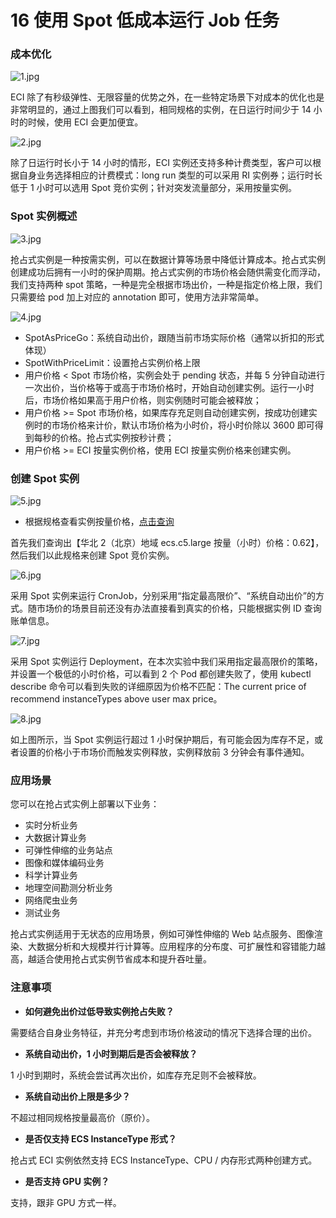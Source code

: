 16 使用 Spot 低成本运行 Job 任务
=======================

### 成本优化

![1.jpg](assets/2020-08-26-031132.jpg)

ECI 除了有秒级弹性、无限容量的优势之外，在一些特定场景下对成本的优化也是非常明显的，通过上图我们可以看到，相同规格的实例，在日运行时间少于 14 小时的时候，使用 ECI 会更加便宜。

![2.jpg](assets/2020-08-26-031133.jpg)

除了日运行时长小于 14 小时的情形，ECI 实例还支持多种计费类型，客户可以根据自身业务选择相应的计费模式：long run 类型的可以采用 RI 实例券；运行时长低于 1 小时可以选用 Spot 竞价实例；针对突发流量部分，采用按量实例。

### Spot 实例概述

![3.jpg](assets/2020-08-26-031135.jpg)

抢占式实例是一种按需实例，可以在数据计算等场景中降低计算成本。抢占式实例创建成功后拥有一小时的保护周期。抢占式实例的市场价格会随供需变化而浮动，我们支持两种 spot 策略，一种是完全根据市场出价，一种是指定价格上限，我们只需要给 pod 加上对应的 annotation 即可，使用方法非常简单。

![4.jpg](assets/2020-08-26-031137.jpg)

* SpotAsPriceGo：系统自动出价，跟随当前市场实际价格（通常以折扣的形式体现）
* SpotWithPriceLimit：设置抢占实例价格上限
* 用户价格 < Spot 市场价格，实例会处于 pending 状态，并每 5 分钟自动进行一次出价，当价格等于或高于市场价格时，开始自动创建实例。运行一小时后，市场价格如果高于用户价格，则实例随时可能会被释放；
* 用户价格 >= Spot 市场价格，如果库存充足则自动创建实例，按成功创建实例时的市场价格来计价，默认市场价格为小时价，将小时价除以 3600 即可得到每秒的价格。抢占式实例按秒计费；
* 用户价格 >= ECI 按量实例价格，使用 ECI 按量实例价格来创建实例。

### 创建 Spot 实例

![5.jpg](assets/2020-08-26-031138.jpg)

* 根据规格查看实例按量价格，[点击查询](https://www.aliyun.com/price/product#/ecs/detail)

首先我们查询出【华北 2（北京）地域 ecs.c5.large 按量（小时）价格：0.62】，然后我们以此规格来创建 Spot 竞价实例。

![6.jpg](assets/2020-08-26-031140.jpg)

采用 Spot 实例来运行 CronJob，分别采用“指定最高限价”、“系统自动出价”的方式。随市场价的场景目前还没有办法直接看到真实的价格，只能根据实例 ID 查询账单信息。

![7.jpg](assets/2020-08-26-031141.jpg)

采用 Spot 实例运行 Deployment，在本次实验中我们采用指定最高限价的策略，并设置一个极低的小时价格，可以看到 2 个 Pod 都创建失败了，使用 kubectl describe 命令可以看到失败的详细原因为价格不匹配：The current price of recommend instanceTypes above user max price。

![8.jpg](assets/2020-08-26-031142.jpg)

如上图所示，当 Spot 实例运行超过 1 小时保护期后，有可能会因为库存不足，或者设置的价格小于市场价而触发实例释放，实例释放前 3 分钟会有事件通知。

### 应用场景

您可以在抢占式实例上部署以下业务：

* 实时分析业务
* 大数据计算业务
* 可弹性伸缩的业务站点
* 图像和媒体编码业务
* 科学计算业务
* 地理空间勘测分析业务
* 网络爬虫业务
* 测试业务

抢占式实例适用于无状态的应用场景，例如可弹性伸缩的 Web 站点服务、图像渲染、大数据分析和大规模并行计算等。应用程序的分布度、可扩展性和容错能力越高，越适合使用抢占式实例节省成本和提升吞吐量。

### 注意事项

* **如何避免出价过低导致实例抢占失败？**

需要结合自身业务特征，并充分考虑到市场价格波动的情况下选择合理的出价。

* **系统自动出价，1 小时到期后是否会被释放？**

1 小时到期时，系统会尝试再次出价，如库存充足则不会被释放。

* **系统自动出价上限是多少？**

不超过相同规格按量最高价（原价）。

* **是否仅支持 ECS InstanceType 形式？**

抢占式 ECI 实例依然支持 ECS InstanceType、CPU / 内存形式两种创建方式。

* **是否支持 GPU 实例？**

支持，跟非 GPU 方式一样。
